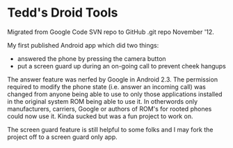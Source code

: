 Tedd's Droid Tools
==================
Migrated from Google Code SVN repo to GitHub .git repo November '12.

My first published Android app which did two things:

  * answered the phone by pressing the camera button
  * put a screen guard up during an on-going call to prevent cheek hangups

The answer feature was nerfed by Google in Android 2.3.  The permission required to modify the phone state (i.e. answer an incoming call) was changed from anyone being able to use to only those applications installed in the original system ROM being able to use it.  In otherwords only manufacturers, carriers, Google or authors of ROM's for rooted phones could now use it.  Kinda sucked but was a fun project to work on.

The screen guard feature is still helpful to some folks and I may fork the project off to a screen guard only app.
